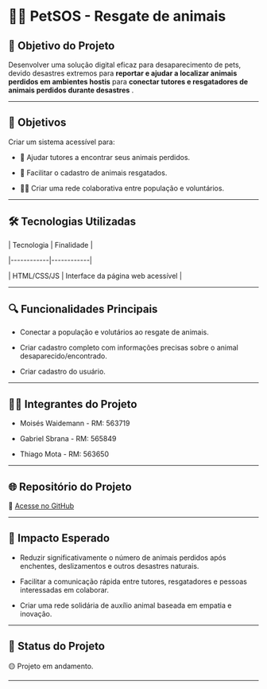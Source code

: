 # 🐶🐱 PetSOS - Resgate de animais
 
## 📌 Objetivo do Projeto
 
Desenvolver uma solução digital eficaz para desaparecimento de pets, devido desastres extremos para **reportar e ajudar a localizar animais perdidos em ambientes hostis** para **conectar tutores e resgatadores de animais perdidos durante desastres** .
 
---
 
## 🚀 Objetivos
 
Criar um sistema acessível para:
 
- 🧭 Ajudar tutores a encontrar seus animais perdidos.

- 🐾 Facilitar o cadastro de animais resgatados.

- 🧍‍♂️ Criar uma rede colaborativa entre população e voluntários.
 
---
 
## 🛠️ Tecnologias Utilizadas
 
| Tecnologia | Finalidade |

|------------|------------|

| HTML/CSS/JS | Interface da página web acessível |
 
---
 
## 🔍 Funcionalidades Principais
 
- Conectar a população e volutários ao resgate de animais.

- Criar cadastro completo com informações precisas sobre o animal desaparecido/encontrado.

- Criar cadastro do usuário.
 
---
 
## 👨‍💻 Integrantes do Projeto
 
- Moisés Waidemann - RM: 563719

- Gabriel Sbrana - RM: 565849 

- Thiago Mota - RM: 563650
 
---
 
## 🌐 Repositório do Projeto
 
🔗 [Acesse no GitHub](https://github.com/GS-PetSOS/PetSOS.git)
 
---
 
## 🎯 Impacto Esperado
 
- Reduzir significativamente o número de animais perdidos após enchentes, deslizamentos e outros desastres naturais.

- Facilitar a comunicação rápida entre tutores, resgatadores e pessoas interessadas em colaborar.

- Criar uma rede solidária de auxílio animal baseada em empatia e inovação.
 
---
 
## 📆 Status do Projeto
 
🟡 Projeto em andamento.
 
---

 